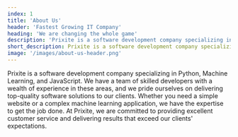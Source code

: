 ```yaml
---
index: 1
title: 'About Us'
header: 'Fastest Growing IT Company'
heading: 'We are changing the whole game'
description: 'Prixite is a software development company specializing in Python, Machine Learning, and JavaScript. We have a team of skilled developers with a wealth of experience in these areas, and we pride ourselves on delivering top-quality software solutions to our clients. Whether you need a simple website or a complex machine learning application, we have the expertise to get the job done. At Prixite, we are committed to providing excellent customer service and delivering results that exceed our clients expectations.'
short_description: Prixite is a software development company specializing in Python, Machine Learning, and JavaScript. We have a team of skilled developers with a wealth of experience in these areas, and we pride ourselves on delivering top-quality software solutions to our clients.
image: '/images/about-us-header.png'
---
```


Prixite is a software development company specializing in Python, Machine Learning, and JavaScript. We have a team of skilled developers with a wealth of experience in these areas, and we pride ourselves on delivering top-quality software solutions to our clients. Whether you need a simple website or a complex machine learning application, we have the expertise to get the job done. At Prixite, we are committed to providing excellent customer service and delivering results that exceed our clients' expectations.

